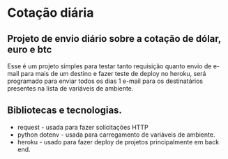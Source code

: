 <h1>Cotação diária</h1>

<h2>Projeto de envio diário sobre a cotação de dólar, euro e btc</h2>

<p>Esse é um projeto simples para testar tanto requisição quanto envio de e-mail para mais de um destino e fazer teste de deploy no heroku, será programado para enviar todos os dias 1 e-mail para os destinatários presentes na lista de variáveis de ambiente.</p>

<h2>Bibliotecas e tecnologias.</h2>

<ul>
    <li>request - usada para fazer solicitações HTTP</li>
    <li>python dotenv - usada para carregamento de variáveis de ambiente.</li>
    <li>heroku - usado para fazer deploy de projetos principalmente em back end.</li>
</ul>